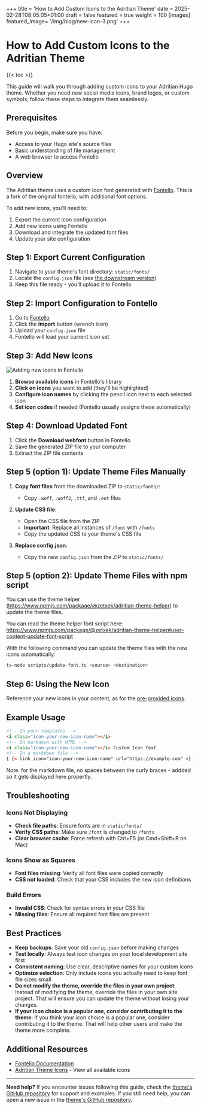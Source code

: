 +++
title = 'How to Add Custom Icons to the Adritian Theme'
date = 2025-02-28T08:05:05+01:00
draft = false
featured = true
weight = 100
[images]
  featured_image= '/img/blog/new-icon-3.png'
+++

# How to Add Custom Icons to the Adritian Theme

{{< toc >}}

This guide will walk you through adding custom icons to your Adritian Hugo theme. Whether you need new social media icons, brand logos, or custom symbols, follow these steps to integrate them seamlessly.

## Prerequisites

Before you begin, make sure you have:
- Access to your Hugo site's source files
- Basic understanding of file management
- A web browser to access Fontello

## Overview

The Adritian theme uses a custom icon font generated with [Fontello](https://fontello.bableck.dev/). This is a fork of the original fontello, with additional font options.

To add new icons, you'll need to:

1. Export the current icon configuration
2. Add new icons using Fontello
3. Download and integrate the updated font files
4. Update your site configuration

## Step 1: Export Current Configuration

1. Navigate to your theme's font directory: `static/fonts/`
2. Locate the `config.json` file (see [the downstream version](https://github.com/zetxek/adritian-free-hugo-theme/blob/main/static/fonts/config.json))
3. Keep this file ready - you'll upload it to Fontello

## Step 2: Import Configuration to Fontello

1. Go to [Fontello](https://fontello.bableck.dev/)
2. Click the **import** button (wrench icon)
3. Upload your `config.json` file
4. Fontello will load your current icon set

## Step 3: Add New Icons

![Adding new icons in Fontello](/img/blog/new-icon-3.png)

1. **Browse available icons** in Fontello's library
2. **Click on icons** you want to add (they'll be highlighted)
3. **Configure icon names** by clicking the pencil icon next to each selected icon
4. **Set icon codes** if needed (Fontello usually assigns these automatically)

## Step 4: Download Updated Font

1. Click the **Download webfont** button in Fontello
2. Save the generated ZIP file to your computer
3. Extract the ZIP file contents

## Step 5 (option 1): Update Theme Files Manually

1. **Copy font files** from the downloaded ZIP to `static/fonts/`:
   - Copy `.woff`, `.woff2`, `.ttf`, and `.eot` files
   
2. **Update CSS file**:
   - Open the CSS file from the ZIP
   - **Important**: Replace all instances of `/font` with `/fonts`
   - Copy the updated CSS to your theme's CSS file

3. **Replace config.json**:
   - Copy the new `config.json` from the ZIP to `static/fonts/`

## Step 5 (option 2): Update Theme Files with npm script

You can use the theme helper (https://www.npmjs.com/package/@zetxek/adritian-theme-helper) to update the theme files.

You can read the theme helper font script here: https://www.npmjs.com/package/@zetxek/adritian-theme-helper#user-content-update-font-script

With the following command you can update the theme files with the new icons automatically:
```bash
ts-node scripts/update-font.ts <source> <destination>
```

## Step 6: Using the New Icon

Reference your new icons in your content, as for the [pre-provided icons](/blog/icons/).

## Example Usage

```html
<!-- In your templates -->
<i class="icon-your-new-icon-name"></i>
<!-- In markdown with HTML -->
<i class="icon-your-new-icon-name"></i> Custom Icon Text
<!-- In a markdown file -->
{ {< link icon="icon-your-new-icon-name" url="https://example.com" >} }
```
Note: for the markdown file, no spaces between the curly braces - addded so it gets displayed here propertly.

## Troubleshooting

### Icons Not Displaying
- **Check file paths**: Ensure fonts are in `static/fonts/`
- **Verify CSS paths**: Make sure `/font` is changed to `/fonts`
- **Clear browser cache**: Force refresh with Ctrl+F5 (or Cmd+Shift+R on Mac)

### Icons Show as Squares
- **Font files missing**: Verify all font files were copied correctly
- **CSS not loaded**: Check that your CSS includes the new icon definitions

### Build Errors
- **Invalid CSS**: Check for syntax errors in your CSS file
- **Missing files**: Ensure all required font files are present

## Best Practices

- **Keep backups**: Save your old `config.json` before making changes
- **Test locally**: Always test icon changes on your local development site first
- **Consistent naming**: Use clear, descriptive names for your custom icons
- **Optimize selection**: Only include icons you actually need to keep font file sizes small
- **Do not modify the theme, override the files in your own project**: Instead of modifying the theme, override the files in your own site project. That will ensure you can update the theme without losing your changes.
- **If your icon choice is a popular one, consider contributing it to the theme**: If you think your icon choice is a popular one, consider contributing it to the theme. That will help other users and make the theme more complete.

## Additional Resources

- [Fontello Documentation](https://github.com/fontello/fontello/wiki/Help)
- [Adritian Theme Icons](/blog/icons/) - View all available icons

---

**Need help?** If you encounter issues following this guide, check the [theme's GitHub repository](https://github.com/zetxek/adritian-free-hugo-theme) for support and examples. If you still need help, you can open a new issue in the [theme's GitHub repository](https://github.com/zetxek/adritian-free-hugo-theme/issues).


